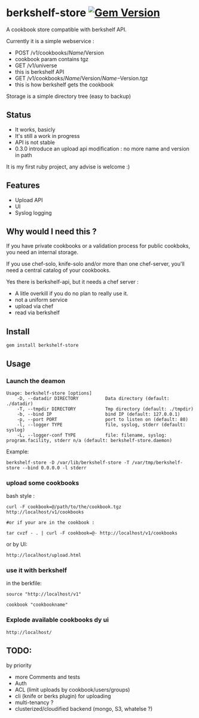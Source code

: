 # berkshelf-store [![Gem Version](https://badge.fury.io/rb/berkshelf-store.svg)](http://badge.fury.io/rb/berkshelf-store)


A cookbook store compatible with berkshelf API.

Currently it is a simple webservice :
* POST /v1/cookbooks/$Name/$Version
 * cookbook param contains tgz
* GET /v1/universe
 * this is berkshelf API
* GET /v1/cookbooks/$Name/$Version/$Name-$Version.tgz
 * this is how berkshelf gets the cookbook

Storage is a simple directory tree (easy to backup)

Status
------

* It works, basicly
* It's still a work in progress
* API is not stable
 * 0.3.0 introduce an upload api modification : no more name and version in path

It is my first ruby project, any advise is welcome :)

Features
--------

* Upload API
* UI
* Syslog logging

Why would I need this ?
-----------------------

If you have private cookbooks or a validation process for public cookboks, you need an internal storage.

If you use chef-solo, knife-solo and/or more than one chef-server, you'll need a central catalog of your cookbooks.

Yes there is berkshelf-api, but it needs a chef server :
* A litle overkill if you do no plan to really use it.
* not a uniform service
 * upload via chef
 * read via berkshelf

Install
-------

    gem install berkshelf-store

Usage
-----

### Launch the deamon

    Usage: berkshelf-store [options]
        -D, --datadir DIRECTORY          Data directory (default: ./datadir)
        -T, --tmpdir DIRECTORY           Tmp directory (default: ./tmpdir)
        -b, --bind IP                    bind IP (default: 127.0.0.1)
        -p, --port PORT                  port to listen on (default: 80)
        -l, --logger TYPE                file, syslog, stderr (default: syslog)
        -L, --logger-conf TYPE           file: filename, syslog: program.facility, stderr n/a (default: berkshelf-store.daemon)

Example:

    berkshelf-store -D /var/lib/berkshelf-store -T /var/tmp/berkshelf-store --bind 0.0.0.0 -l stderr

### upload some cookbooks

bash style :

    curl -F cookbook=@/path/to/the/cookbook.tgz http://localhost/v1/cookbooks

    #or if your are in the cookbook :

    tar cvzf - . | curl -F cookbook=@- http://localhost/v1/cookbooks

or by UI:

    http://localhost/upload.html

### use it with berkshelf

in the berkfile:

    source "http://localhost/v1"

    cookbook "cookbookname"

### Explode available cookbooks dy ui

    http://localhost/

TODO:
-----

by priority

- more Comments and tests
- Auth
- ACL (limit uploads by cookbook/users/groups)
- cli (knife or berks plugin) for uploading
- multi-tenancy ?
- clusterized/cloudified backend (mongo, S3, whatelse ?)
